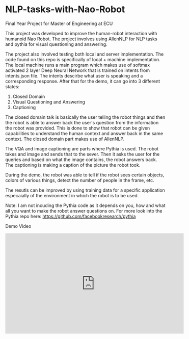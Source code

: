 # NLP-tasks-with-Nao-Robot
Final Year Project for Master of Engineering at ECU

This project was developed to improve the human-robot interaction with humanoid Nao Robot. The project involves using AllenNLP for NLP tasks and pythia for visual questioning and answering.

The project also involved testing both local and server implementation. The code found on this repo is specifically of local + machine implementation.
The local machine runs a main program which makes use of softmax activated 2 layer Deep Neural Network that is trained on intents from intents.json file.
The intents descirbe what user is speaking and a corresponding response. After that for the demo, it can go into 3 different states:
1. Closed Domain
2. Visual Questioning and Answering
3. Captioning

The closed domain talk is basically the user telling the robot things and then the robot is able to answer back the user's question from the information the robot was provided. This is done to show that robot can be given capabilities to understand the human context and answer back in the same context.
The closed domain part makes use of AllenNLP.

The VQA and image captioning are parts where Pythia is used. The robot takes and image and sends that to the sever. Then it asks the user for the queries and based on what the image contains, the robot answers back.
The captioning is making a caption of the picture the robot took.

During the demo, the robot was able to tell if the robot sees certain objects, colors of various things, detect the number of people in the frame, etc.

The resutls can be improved by using training data for a specific application especaially of the environment in which the robot is to be used.

Note: I am not incuding the Pythia code as it depends on you, how and what all you want to make the robot answer questions on. For more look into the Pythia repo here: https://github.com/facebookresearch/pythia

Demo Video

<iframe width="560" height="315" src="https://www.youtube.com/embed/fhbk0k7_Cfo" frameborder="0" allow="accelerometer; autoplay; encrypted-media; gyroscope; picture-in-picture" allowfullscreen></iframe>
